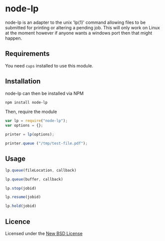 # node-lp

node-lp is an adapter to the unix 'lp(1)' command allowing files to be submitted for printing or altering a pending job. This will only work on Linux at the moment however if anyone wants a windows port then that might happen.

## Requirements

You need `cups` installed to use this module.

## Installation

node-lp can then be installed via NPM

```sh
npm install node-lp
```

Then, require the module

```js
var lp = require("node-lp");
var options = {};

printer = lp(options);

printer.queue ("/tmp/test-file.pdf");
```

## Usage

```js
lp.queue(fileLocation, callback)

lp.queue(buffer, callback)

lp.stop(jobid)

lp.resume(jobid)

lp.hold(jobid)
```

## Licence

Licensed under the [New BSD License](http://opensource.org/licenses/bsd-license.php)
